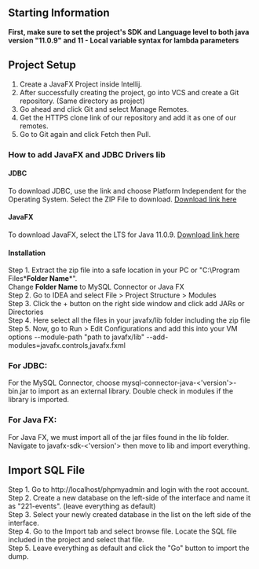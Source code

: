 ## Starting Information
**First, make sure to set the project's SDK and Language level to both java version "11.0.9" and 11 - Local variable syntax for lambda parameters**

## Project Setup
1. Create a JavaFX Project inside Intellij.
2. After successfully creating the project, go into VCS and create a Git repository. (Same directory as project)
3. Go ahead and click Git and select Manage Remotes.
4. Get the HTTPS clone link of our repository and add it as one of our remotes.
5. Go to Git again and click Fetch then Pull.

### How to add JavaFX and JDBC Drivers lib
#### JDBC

To download JDBC, use the link and choose Platform Independent for the Operating System. Select the
ZIP File to download.
[Download link here](https://dev.mysql.com/downloads/connector/j/)

#### JavaFX

To download JavaFX, select the LTS for Java 11.0.9.
[Download link here](https://gluonhq.com/products/javafx/)

#### Installation
Step 1. Extract the zip file into a safe location in your PC or "C:\Program Files\***Folder Name***".<br/>
Change **Folder Name** to MySQL Connector or Java FX<br/>
Step 2. Go to IDEA and select File > Project Structure > Modules<br/>
Step 3. Click the + button on the right side window and click add JARs or Directories<br/>
Step 4. Here select all the files in your javafx/lib folder including the zip file<br/>
Step 5. Now, go to Run > Edit Configurations and add this into your VM options --module-path "path to javafx/lib" --add-modules=javafx.controls,javafx.fxml<br/>

### For JDBC:
For the MySQL Connector, choose mysql-connector-java-<'version'>-bin.jar to import as an external library.
Double check in modules if the library is imported.

### For Java FX:
For Java FX, we must import all of the jar files found in the lib folder. Navigate to javafx-sdk-<'version'>
then move to lib and import everything.

## Import SQL File
Step 1. Go to http://localhost/phpmyadmin and login with the root account.<br/>
Step 2. Create a new database on the left-side of the interface and name it as "221-events". (leave everything as default)<br/>
Step 3. Select your newly created database in the list on the left side of the interface.<br/>
Step 4. Go to the Import tab and select browse file. Locate the SQL file included in the project and select that file.<br/>
Step 5. Leave everything as default and click the "Go" button to import the dump.
